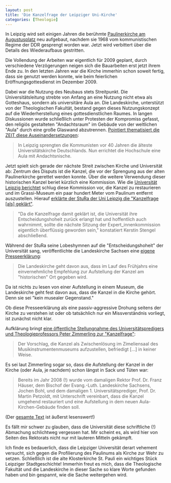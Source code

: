 ```yaml
---
layout: post
title: 'Die Kanzelfrage der Leipziger Uni-Kirche'
categories: [Theologie]
---
```


In Leipzig wird seit einigen Jahren die berühmte [Paulinerkirche am Augustusplatz](http://de.wikipedia.org/wiki/Paulinerkirche_(Leipzig)) neu aufgebaut, nachdem sie 1968 vom kommunistischen Regime der DDR gesprengt worden war. Jetzt wird verbittert über die Details des Wiederaufbaus gestritten.

Die Vollendung der Arbeiten war eigentlich für 2009 geplant, durch verschiedene Verzögerungen neigen sich die Bauarbeiten erst jetzt ihrem Ende zu. In den letzten Jahren war die Kirche immerhin schon soweit fertig, dass sie genutzt werden konnte, wie beim feierlichen Eröffnungsgottesdienst im Dezember 2009.

Dabei war die Nutzung des Neubaus stets Streitpunkt. Die Universitätsleitung strebte von Anfang an eine Nutzung nicht etwa als Gotteshaus, sondern als universitäre Aula an. Die Landeskirche, unterstützt von der Theologischen Fakultät, bestand gegen dieses Nutzungskonzept auf die Wiederherstellung eines gottesdienstlichen Raumes. In langen Diskussionen wurde schließlich unter Protesten der Kompromiss gefasst, den religiös gestalteten "Andachtsraum" im Gebäude von der weltlichen "Aula" durch eine große Glaswand abzutrennen. [Pointiert thematisiert die ZEIT diese Auseinandersetzungen](http://www.zeit.de/2008/23/Leipziger-Bilderstreit): 

> In Leipzig sprengten die Kommunisten vor 40 Jahren die älteste Universitätskirche Deutschlands. Nun errichtet die Hochschule eine Aula mit Andachtsnische.

Jetzt spielt sich gerade der nächste Streit zwischen Kirche und Universität ab: Zentrum des Disputs ist die Kanzel, die vor der Sprengung aus der alten Paulinerkirche gerettet werden konnte. Über die weitere Verwendung dieser historischen Kanzel beriet kürzlich eine Kommission. Wie die [Universität Leipzig berichtet](http://www.zv.uni-leipzig.de/service/presse/nachrichten.html?ifab_modus=detail&ifab_id=5448) schlug diese Kommission vor, die Kanzel zu restaurieren und im Grassi-Museum ein paar hundert Meter vom Paulinum entfernt auszustellen. Hierauf [erklärte der StuRa der Uni Leipzig die "Kanzelfrage [als] geklärt"](http://www.stura.uni-leipzig.de/news-einzel/datum/2014/03/21/kanzelfrage-geklaert/).

> "Da die Kanzelfrage damit geklärt ist, die Universität ihre Entscheidungshoheit zurück erlangt hat und hoffentlich auch wahrnimmt, sollte die nächste Sitzung der Expert_innenkommission eigentlich überflüssig geworden sein," konstatiert Kerstin Stengel abschließend.

Während der StuRa seine Lobeshymnen auf die "Entscheidungshoheit" der Universität sang, veröffentlichte die Landeskirche Sachsen eine [eigene Presseerklärung](http://www.evlks.de/aktuelles/nachrichten/23616.html):

> Die Landeskirche geht davon aus, dass im Lauf des Frühjahrs eine einvernehmliche Empfehlung zur Aufstellung der Kanzel am "historischen" Ort gegeben wird.

Da ist nichts zu lesen von einer Aufstellung in einem Museum, die Landeskirche geht fest davon aus, dass die Kanzel in die Kirche gehört. Denn sie sei "kein musealer Gegenstand."

Ob diese Presseerklärung als eine passiv-aggressive Drohung seitens der Kirche zu verstehen ist oder ob tatsächlich nur ein Missverständnis vorliegt, ist zunächst nicht klar.

Aufklärung bringt [eine öffentliche Stellungnahme des Universitätspredigers und Theologieprofessors Peter Zimmerling zur "Kanzelfrage"](http://www.evlks.de/doc/22_3_2014_Erklaerung_Kanzel_Lpz.pdf):

> Der Vorschlag, die Kanzel als Zwischenlösung im Zimeliensaal des Musikinstrumentenmuseums aufzustellen, befriedigt […] in keiner Weise.

Es sei laut Zimmerling sogar so, dass die Aufstellung der Kanzel in der Kirche (oder Aula, je nachdem) schon längst in Sack und Tüten war:

> Bereits im Jahr 2008 (!) wurde vom damaligen Rektor Prof. Dr. Franz Häuser, dem Bischof der Evang.-Luth. Landeskirche Sachsens, Jochen Bohl, und dem damaligen 1. Universitätsprediger, Prof. Dr. Martin Petzoldt, mit Unterschrift vereinbart, dass die Kanzel umgehend restauriert und eine Aufstellung in dem neuen Aula-Kirchen-Gebäude finden soll.

(Der [gesamte Text](http://www.evlks.de/doc/22_3_2014_Erklaerung_Kanzel_Lpz.pdf) ist äußerst lesenswert!)

Es fällt mir schwer zu glauben, dass die Universität diese schriftliche (!) Abmachung schlichtweg vergessen hat. Mir scheint es, als wird hier von Seiten des Rektorats nicht nur mit lauteren Mitteln gekämpft.

Ich finde es bedauerlich, dass die Leipziger Universität derart vehement versucht, sich gegen die Profilierung des Paulinums als Kirche zur Wehr zu setzen. Schließlich ist die alte Klosterkirche St. Pauli ein wichtiges Stück Leipziger Stadtgeschichte! Immerhin freut es mich, dass die Theologische Fakultät und die Landeskirche in dieser Sache so klare Worte gefunden haben und bin gespannt, wie die Sache weitergehen wird.